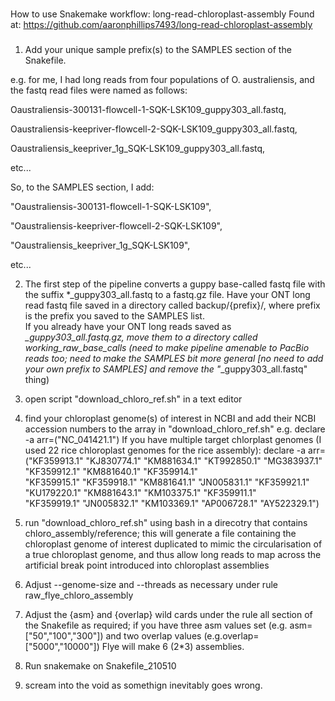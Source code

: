 ###
How to use Snakemake workflow: long-read-chloroplast-assembly
Found at:
https://github.com/aaronphillips7493/long-read-chloroplast-assembly
###

1. Add your unique sample prefix(s) to the SAMPLES section of the Snakefile. 

e.g. for me, I had long reads from four populations of O. australiensis, and the fastq read files were named as follows:

Oaustraliensis-300131-flowcell-1-SQK-LSK109_guppy303_all.fastq,

Oaustraliensis-keepriver-flowcell-2-SQK-LSK109_guppy303_all.fastq,

Oaustraliensis_keepriver_1g_SQK-LSK109_guppy303_all.fastq,

etc...

So, to the SAMPLES section, I add:

"Oaustraliensis-300131-flowcell-1-SQK-LSK109",

"Oaustraliensis-keepriver-flowcell-2-SQK-LSK109",

"Oaustraliensis_keepriver_1g_SQK-LSK109",

etc...  

2. The first step of the pipeline converts a guppy base-called fastq file with the suffix *_guppy303_all.fastq to a fastq.gz file. 
Have your ONT long read fastq file saved in a directory called backup/{prefix}/, where prefix is the prefix you saved to the SAMPLES list.  
If you already have your ONT long reads saved as *_guppy303_all.fastq.gz, move them to a directory called working_raw_base_calls 
(need to make pipeline amenable to PacBio reads too; need to make the SAMPLES bit more general [no need to add your own prefix to SAMPLES] and remove the "*_guppy303_all.fastq" thing)

3. open script "download_chloro_ref.sh" in a text editor

4. find your chloroplast genome(s) of interest in NCBI and add their NCBI accession numbers to the array in "download_chloro_ref.sh"
e.g. declare -a arr=("NC_041421.1")
If you have multiple target chlorplast genomes (I used 22 rice chloroplast genomes for the rice assembly):
declare -a arr=("KF359913.1"    "KJ830774.1"    "KM881634.1"    "KT992850.1"    "MG383937.1"    "KF359912.1"    "KM881640.1"    "KF359914.1"\
	"KF359915.1"    "KF359918.1"    "KM881641.1"    "JN005831.1"    "KF359921.1"    "KU179220.1"    "KM881643.1"    "KM103375.1"    "KF359911.1"    \
	"KF359919.1"    "JN005832.1"    "KM103369.1"    "AP006728.1"    "AY522329.1")

5. run "download_chloro_ref.sh" using bash in a direcotry that contains chloro_assembly/reference;
this will generate a file containing the chloroplast genome of interest duplicated to mimic the circularisation of a true chloroplast genome, and thus allow long reads to map across the artificial break point introduced into chloroplast assemblies

6. Adjust --genome-size and --threads as necessary under rule raw_flye_chloro_assembly 

7. Adjust the {asm} and {overlap} wild cards under the rule all section of the Snakefile as required; 
if you have three asm values set (e.g. asm=["50","100","300"]) and two overlap values (e.g.overlap=["5000","10000"]) Flye will make 6 (2*3) assemblies.

8. Run snakemake on Snakefile_210510

9. scream into the void as somethign inevitably goes wrong.
